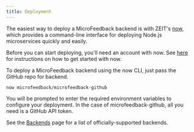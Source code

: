 ```yaml
---
title: Deployment
---
```


The easiest way to deploy a MicroFeedback backend is with ZEIT's
[now](https://zeit.co/now), which provides a command-line interface for
deploying Node.js microservices quickly and easily.

Before you can start deploying, you'll need an account with now.
See [here](https://zeit.co/now#get-started) for instructions on how to
get started with now.

To deploy a MicroFeedback backend using the now CLI, just pass the
GitHub repo for backend.

```
now microfeedback/microfeedback-github
```

You will be prompted to enter the required environment variables to
configure your deployment. In the case of microfeedback-github, all you
need is a GitHub API token.

See the [Backends](/backends/) page for a list of officially-supported backends.
